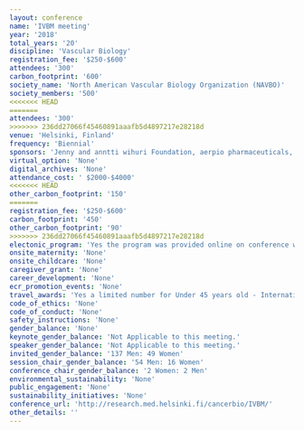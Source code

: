 ```yaml
---
layout: conference 
name: 'IVBM meeting'
year: '2018'
total_years: '20'
discipline: 'Vascular Biology'
registration_fee: '$250-$600'
attendees: '300'
carbon_footprint: '600'
society_name: 'North American Vascular Biology Organization (NAVBO)'
society_members: '500'
<<<<<<< HEAD
=======
attendees: '300'
>>>>>>> 236dd27066f45460891aaafb5d4897217e28218d
venue: 'Helsinki, Finland'
frequency: 'Biennial'
sponsors: 'Jenny and anntti wihuri Foundation, aerpio pharmaceuticals, Barncancer Fonden, Regeneron, Herantis, Lilly, PerkinsElmer, novo nordisk, KVBM, Relia Tech, JCI, JCI insight, Pfizer, SANOFI, LMI(Lymphatic Malformation Institute), NAVBO, AstraZeneca, Promega, Genentech, Journal of Experimental Medicine, 10X Genomics, EMBO, ESC (European Society of Cariology), HSL|HRT, Finnair'
virtual_option: 'None'
digital_archives: 'None'
attendance_cost: ' $2000-$4000'
<<<<<<< HEAD
other_carbon_footprint: '150'
=======
registration_fee: '$250-$600'
carbon_footprint: '450'
other_carbon_footprint: '90'
>>>>>>> 236dd27066f45460891aaafb5d4897217e28218d
electonic_program: 'Yes the program was provided online on conference website.'
onsite_maternity: 'None'
onsite_childcare: 'None'
caregiver_grant: 'None'
career_development: 'None'
ecr_promotion_events: 'None'
travel_awards: 'Yes a limited number for Under 45 years old - International participants - Presenting author who are from (China / Japan, Southeast / Middle Asia, The Americas / Europe / Oceania / Africa)'
code_of_ethics: 'None'
code_of_conduct: 'None'
safety_instructions: 'None'
gender_balance: 'None'
keynote_gender_balance: 'Not Applicable to this meeting.'
speaker_gender_balance: 'Not Applicable to this meeting.'
invited_gender_balance: '137 Men: 49 Women'
session_chair_gender_balance: '54 Men: 16 Women'
conference_chair_gender_balance: '2 Women: 2 Men'
environmental_sustainability: 'None'
public_engagement: 'None'
sustainability_initiatives: 'None'
conference_url: 'http://research.med.helsinki.fi/cancerbio/IVBM/'
other_details: ''
---
```

